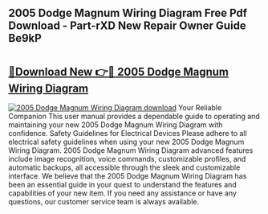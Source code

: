 ## 2005 Dodge Magnum Wiring Diagram Free Pdf Download - Part-rXD New Repair Owner Guide Be9kP

# <h2><a href="http://dfoyme.blite.top/?on=2005+Dodge+Magnum+Wiring+Diagram">🔗Download New 👉🔴 2005 Dodge Magnum Wiring Diagram</a></h2>

[![2005 Dodge Magnum Wiring Diagram download](https://i.imgur.com/lujVjoI.png)](http://dfoyme.blite.top/?on=2005+Dodge+Magnum+Wiring+Diagram)
Your Reliable Companion This user manual provides a dependable guide to operating and maintaining your new 2005 Dodge Magnum Wiring Diagram with confidence. Safety Guidelines for Electrical Devices Please adhere to all electrical safety guidelines when using your new 2005 Dodge Magnum Wiring Diagram. 2005 Dodge Magnum Wiring Diagram advanced features include image recognition, voice commands, customizable profiles, and automatic backups, all accessible through the sleek and customizable interface. We believe that the 2005 Dodge Magnum Wiring Diagram has been an essential guide in your quest to understand the features and capabilities of your new item. If you need any assistance or have any questions, our customer service team is always available.
